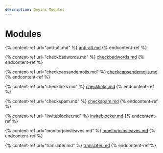 ```yaml
---
description: Devins Modules
---
```


# Modules



{% content-ref url="anti-alt.md" %}
[anti-alt.md](anti-alt.md)
{% endcontent-ref %}



{% content-ref url="checkbadwords.md" %}
[checkbadwords.md](checkbadwords.md)
{% endcontent-ref %}



{% content-ref url="checkcapsandemojis.md" %}
[checkcapsandemojis.md](checkcapsandemojis.md)
{% endcontent-ref %}



{% content-ref url="checklinks.md" %}
[checklinks.md](checklinks.md)
{% endcontent-ref %}



{% content-ref url="checkspam.md" %}
[checkspam.md](checkspam.md)
{% endcontent-ref %}



{% content-ref url="inviteblocker.md" %}
[inviteblocker.md](inviteblocker.md)
{% endcontent-ref %}



{% content-ref url="monitorjoinsleaves.md" %}
[monitorjoinsleaves.md](monitorjoinsleaves.md)
{% endcontent-ref %}



{% content-ref url="translater.md" %}
[translater.md](translater.md)
{% endcontent-ref %}
